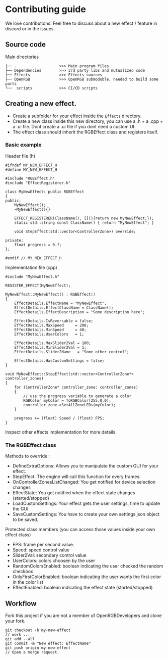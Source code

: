 # Contributing guide

We love contributions. Feel free to discuss about a new effect / feature in discord or in the issues.

## Source code

Main directories

```
├── .                   >>> Main program files
├── Dependencies        >>> 3rd party libs and mutualized code
├── Effects             >>> Effects sources
├── OpenRGB             >>> OpenRGB submoduble, needed to build some parts
└──  scripts            >>> CI/CD scripts
```

## Creating a new effect.

* Create a subfolder for your effect inside the `Effects` directory.
* Create a new class inside this new directory, you can use a .h + a .cpp + a .ui file. Dont create a .ui file if you dont need a custom UI.
* The effect class should inherit the RGBEffect class and registers itself.

### Basic example

Header file (h)

```
#ifndef MY_NEW_EFFECT_H
#define MY_NEW_EFFECT_H

#include "RGBEffect.h"
#include "EffectRegisterer.h"

class MyNewEffect: public RGBEffect
{
public:
    MyNewEffect();
    ~MyNewEffect(){}

    EFFECT_REGISTERER(ClassName(), [](){return new MyNewEffect;});
    static std::string const ClassName() { return "MyNewEffect"; }

    void StepEffect(std::vector<ControllerZone>) override;

private:
    float progress = 0.f;
};

#endif // MY_NEW_EFFECT_H
```

Implementation file (cpp)

```
#include "MyNewEffect.h"

REGISTER_EFFECT(MyNewEffect);

MyNewEffect::MyNewEffect() : RGBEffect()
{
    EffectDetails.EffectName = "MyNewEffect";
    EffectDetails.EffectClassName = ClassName();
    EffectDetails.EffectDescription = "Some description here";

    EffectDetails.IsReversable = false;
    EffectDetails.MaxSpeed     = 200;
    EffectDetails.MinSpeed     = 40;
    EffectDetails.UserColors   = 1;

    EffectDetails.MaxSlider2Val = 100;
    EffectDetails.MinSlider2Val = 1;
    EffectDetails.Slider2Name   = "Some other control";

    EffectDetails.HasCustomSettings = false;
}

void MyNewEffect::StepEffect(std::vector<ControllerZone*> controller_zones)
{
    for (ControllerZone* controller_zone: controller_zones)
    {
        // use the progress variable to generate a color
        RGBColor myColor = ToRGBColor(255,0,0);
        controller_zone->SetAllZoneLEDs(myColor);
    }

    progress += (float) Speed / (float) FPS;
}
```

Inspect other effects implementation for more details.

### The RGBEffect class

Methods to override :

* DefineExtraOptions: Allows you to manipulate the custom GUI for your effect.
* StepEffect: The engine will call this function for every frames.
* OnControllerZonesListChanged: You get notified for device selection changes
* EffectState: You get notified when the effect state changes (started/stopped)
* LoadCustomSettings: Your effect gets the user settings, time to update the GUI
* SaveCustomSettings: You have to create your own settings json object to be saved.

Protected class members (you can access those values inside your own effect class)

* FPS: frame per second value.
* Speed: speed control value
* Slider2Val: secondary control value
* UserColors: colors choosen by the user
* RandomColorsEnabled: boolean indicating the user checked the random checkbox
* OnlyFirstColorEnabled: boolean indicating the user wants the first color in the color list
* EffectEnabled: boolean indicating the effect state (started/stopped)

## Workflow

Fork this project if you are not a member of OpenRGBDevelopers and clone your fork.

```
git checkout -b my-new-effect
// work ...
git add --all
git commit -m "New effect: EffectName"
git push origin my-new-effect
// Open a merge request.
```

